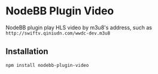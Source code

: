 # NodeBB Plugin Video

NodeBB plugin play HLS video by m3u8's address, such as `http://swiftv.qiniudn.com/wwdc-dev.m3u8`

## Installation

    npm install nodebb-plugin-video




